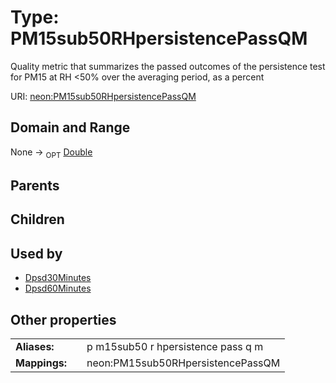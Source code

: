 
# Type: PM15sub50RHpersistencePassQM


Quality metric that summarizes the passed outcomes of the persistence test for PM15 at RH <50% over the averaging period, as a percent

URI: [neon:PM15sub50RHpersistencePassQM](https://data.neonscience.org/PM15sub50RHpersistencePassQM)


## Domain and Range

None ->  <sub>OPT</sub> [Double](types/Double.md)

## Parents


## Children


## Used by

 * [Dpsd30Minutes](Dpsd30Minutes.md)
 * [Dpsd60Minutes](Dpsd60Minutes.md)

## Other properties

|  |  |  |
| --- | --- | --- |
| **Aliases:** | | p m15sub50 r hpersistence pass q m |
| **Mappings:** | | neon:PM15sub50RHpersistencePassQM |


